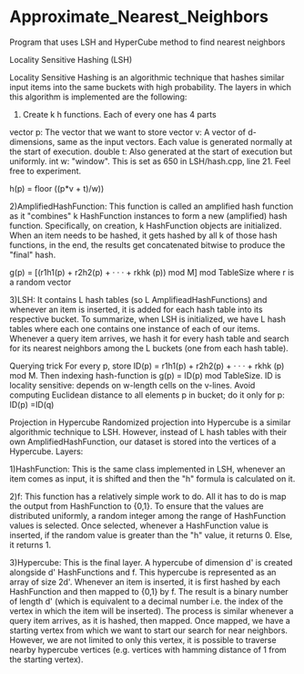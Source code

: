 # Approximate_Nearest_Neighbors
Program that uses LSH and HyperCube method to find nearest neighbors


Locality Sensitive Hashing (LSH)

Locality Sensitive Hashing is an algorithmic technique that hashes similar input items into the same buckets with high probability. The layers in which this algorithm is implemented are the following:

1) Create k h functions. Each of every one has 4 parts
  
  vector p: The vector that we want to store
  vector v: A vector of d-dimensions, same as the input vectors. Each value is generated normally at the start of execution.
  double t: Also generated at the start of execution but uniformly.
  int w: "window". This is set as 650 in LSH/hash.cpp, line 21. Feel free to experiment.

  h(p) = floor ((p*v + t)/w))


2)AmplifiedHashFunction: This function is called an amplified hash function as it "combines" k HashFunction instances to form a new (amplified) hash function.
Specifically, on creation, k HashFunction objects are initialized. When an item needs to be hashed, it gets hashed by all k of those hash functions, in the end, the results get concatenated bitwise to produce the "final" hash.

g(p) =  [(r1h1(p) + r2h2(p) + · · · + rkhk (p)) mod M] mod TableSize where r is a random vector


3)LSH: It contains L hash tables (so L AmplifieadHashFunctions) and whenever an item is inserted, it is added for each hash table into its respective bucket.
To summarize, when LSH is initialized, we have L hash tables where each one contains one instance of each of our items. Whenever a query item arrives, we hash it for every hash table and search for its nearest neighbors among the L buckets (one from each hash table).

Querying trick
For every p, store
ID(p) = r1h1(p) + r2h2(p) + · · · + rkhk (p) mod M.
Then indexing hash-function is g(p) = ID(p) mod TableSize.
ID is locality sensitive: depends on w-length cells on the v-lines.
Avoid computing Euclidean distance to all elements p in bucket; do it only for p: ID(p) =ID(q)


Projection in Hypercube
Randomized projection into Hypercube is a similar algorithmic technique to LSH. However, instead of L hash tables with their own AmplifiedHashFunction, our dataset is stored into the vertices of a Hypercube. Layers:

1)HashFunction: This is the same class implemented in LSH, whenever an item comes as input, it is shifted and then the "h" formula is calculated on it.


2)f: This function has a relatively simple work to do. All it has to do is map the output from HashFunction to {0,1}. To ensure that the values are distributed uniformly, a random integer among the range of HashFunction values is selected. Once selected, whenever a HashFunction value is inserted, if the random value is greater than the "h" value, it returns 0. Else, it returns 1.


3)Hypercube: This is the final layer. A hypercube of dimension d' is created alongside d' HashFunctions and f. This hypercube is represented as an array of size 2d'. Whenever an item is inserted, it is first hashed by each HashFunction and then mapped to {0,1} by f. The result is a binary number of length d' (which is equivalent to a decimal number i.e. the index of the vertex in which the item will be inserted). The process is similar whenever a query item arrives, as it is hashed, then mapped. Once mapped, we have a starting vertex from which we want to start our search for near neighbors. However, we are not limited to only this vertex, it is possible to traverse nearby hypercube vertices (e.g. vertices with hamming distance of 1 from the starting vertex).
